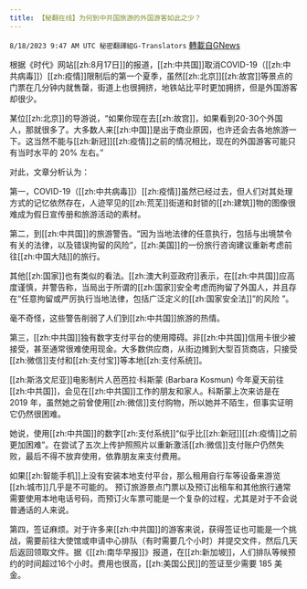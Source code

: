 ```yaml
---
title: 【秘翻在线】为何到中共国旅游的外国游客如此之少？
---
```

`8/18/2023 9:47 AM UTC 秘密翻譯組G-Translators` [轉載自GNews](https://gnews.org/articles/1566718)

根据《时代》网站[[zh:8月17日]]的报道，[[zh:中共国]]取消COVID-19（[[zh:中共病毒]]）[[zh:疫情]]限制后的第一个夏季，虽然[[zh:北京]][[zh:故宫]]等景点的门票在几分钟内就售罄，街道上也很拥挤，地铁站比平时更加拥挤，但是外国游客却很少。

某位[[zh:北京]]的导游说，“如果你现在去[[zh:故宫]]，如果看到20-30个外国人，那就很多了。大多数人来[[zh:中国]]是出于商业原因，也许还会去各地旅游一下。这当然不能与[[zh:新冠]][[zh:疫情]]之前的情况相比，现在的外国游客可能只有当时水平的 20% 左右。”

对此，文章分析认为：

第一，COVID-19（[[zh:中共病毒]]）[[zh:疫情]]虽然已经过去，但人们对其处理方式的记忆依然存在，人迹罕见的[[zh:荒芜]]街道和封锁的[[zh:建筑]]物的图像很难成为假日宣传册和旅游活动的素材。

第二，到[[zh:中共国]]的旅游警告。“因为当地法律的任意执行，包括与出境禁令有关的法律，以及错误拘留的风险”，[[zh:美国]]的一份旅行咨询建议重新考虑前往[[zh:中国大陆]]的旅行。

其他[[zh:国家]]也有类似的看法。[[zh:澳大利亚政府]]表示，在[[zh:中共国]]应高度谨慎，并警告称，当局出于所谓的[[zh:国家]]安全考虑而拘留了外国人，并且存在“任意拘留或严厉执行当地法律，包括广泛定义的[[zh:国家安全法]]”的风险 ”。

毫不奇怪，这些警告削弱了人们到[[zh:中共国]]旅游的热情。

第三，[[zh:中共国]]独有数字支付平台的使用障碍。非[[zh:中共国]]信用卡很少被接受，甚至通常很难使用现金。大多数供应商，从街边摊到大型百货商店，只接受[[zh:微信]]支付和[[zh:支付宝]]等本地[[zh:支付系统]]。

[[zh:斯洛文尼亚]]电影制片人芭芭拉·科斯蒙 (Barbara Kosmun) 今年夏天前往[[zh:中共国]]，会见在[[zh:中共国]]工作的朋友和家人。科斯蒙上次来访是在 2019 年，虽然她之前曾使用[[zh:微信]]支付购物，所以她并不陌生，但事实证明它仍然很困难。

她说，使用[[zh:中共国]]的数字[[zh:支付系统]]“似乎比[[zh:新冠]][[zh:疫情]]之前更加困难”。在尝试了五次上传护照照片以重新激活[[zh:微信]]支付账户仍然失败，最后不得不放弃使用，依靠朋友来支付费用。

如果[[zh:智能手机]]上没有安装本地支付平台，那么租用自行车等设备来游览[[zh:城市]]几乎是不可能的。 预订旅游景点门票以及预订出租车和其他旅行通常需要使用本地电话号码，而预订火车票可能是一个复杂的过程，尤其是对于不会说普通话的人来说。

第四，签证麻烦。对于许多来[[zh:中共国]]的游客来说，获得签证也可能是一个挑战，需要前往大使馆或申请中心排队（有时需要几个小时）并提交文件，然后几天后返回领取文件。据《[[zh:南华早报]]》报道，在[[zh:新加坡]]，人们排队等候预约的时间超过16个小时。费用也很高，[[zh:美国公民]]的签证至少需要 185 美金。
